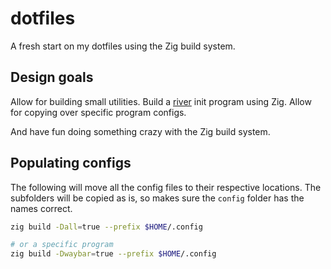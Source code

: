 # dotfiles
A fresh start on my dotfiles using the Zig build system.

## Design goals

Allow for building small utilities.
Build a [river](https://codeberg.org/river/river) init program using Zig.
Allow for copying over specific program configs.

And have fun doing something crazy with the Zig build system.


## Populating configs

The following will move all the config files to their respective locations.
The subfolders will be copied as is, so makes sure the `config` folder has the names correct.

```bash
zig build -Dall=true --prefix $HOME/.config

# or a specific program
zig build -Dwaybar=true --prefix $HOME/.config
```
